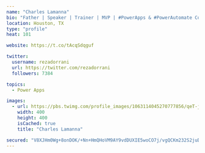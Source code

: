 ```yaml
---
name: "Charles Lamanna"
bio: "Father | Speaker | Trainer | MVP | #PowerApps & #PowerAutomate Community Super User | YouTuber Right-pointing triangle http://youtube.com/c/rezadorrani | Learn - Share - Clockwise rightwards and leftwards open circle arrows"
location: Houston, TX
type: "profile"
heat: 101

website: https://t.co/tAcqSdqguf

twitter:
  username: rezadorrani
  url: https://twitter.com/rezadorrani
  followers: 7384

topics:
  - Power Apps

images:
  - url: https://pbs.twimg.com/profile_images/1063114045270777856/qeT-jpWr_400x400.jpg
    width: 400
    height: 400
    isCached: true
    title: "Charles Lamanna"

secured: "V8XJHm0Wg+8onDOK/+Nn+HmQHoVM9AY9vdDUXIE5woCO7j/vgQCKm232S2juDsHPZDujJlpjmjnqozvS5VUBzJumtWAus8fM84hFKUyKJ2eqPXhUp01GJBFR8oauntiCKJbgVmMH7MQkl2+3MV47x3e4rgiOnFjc/8X3R/k6G2s4wFa0Pjc2JMIDkH6BIxfQECBOR4r99GtqgDJYPDvk3TIhxn83LzahVhkcb/wXXM4AaiA8twnATt0RKm4f5WG+YhdumMt+2QYYTrOdIsXQZ4eZddjZQ1q083spXqXQxnssDGrWyw2D1pGL8y7hfJdW54Fh/KGdasKgZUxnDqC7v5Azw/BnxWIdmMdKcYhSuCr5X4deQKaaa1uVaqE5ZzcDtt2Ghe4tUQPgyGEWFSF1ohxC5OFAmRCY/ZRoy/51/Sg=;wYubqUoH1/iz844bENotyw=="
---
```



